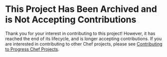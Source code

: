 # This Project Has Been Archived and is Not Accepting Contributions

Thank you for your interest in contributing to this project! However, it has reached the end of its lifecycle, and is longer accepting contributions. If you are interested in contributing to other Chef projects, please see [Contributing to Progress Chef Projects](https://chef.github.io/chef-oss-practices/contributors/guide/).